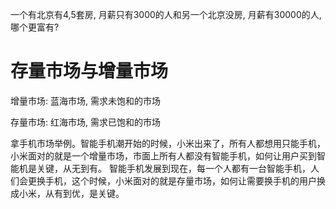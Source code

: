 一个有北京有4,5套房, 月薪只有3000的人和另一个北京没房, 月薪有30000的人, 哪个更富有?



# 存量市场与增量市场

增量市场: 蓝海市场, 需求未饱和的市场

存量市场: 红海市场, 需求已饱和的市场




拿手机市场举例。智能手机潮开始的时候，小米出来了，所有人都想用只能手机，小米面对的就是一个增量市场，市面上所有人都没有智能手机，如何让用户买到智能机是关键，从无到有。
智能手机发展到现在，每一个人都有一台智能手机，人们会更换手机，这个时候，小米面对的就是存量市场，如何让需要换手机的用户换成小米，从有到优，是关键。
